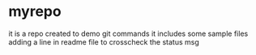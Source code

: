 # myrepo
it is a repo created to demo git commands
it includes some sample files
adding a line in readme file to crosscheck the status msg